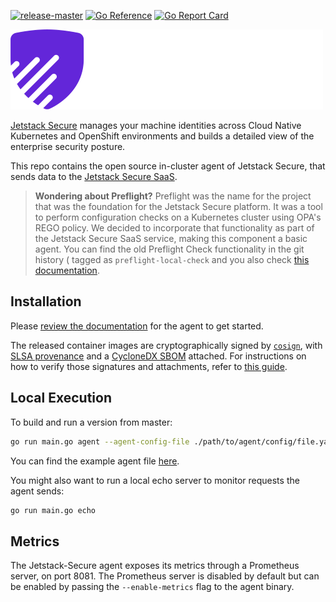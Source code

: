 [![release-master](https://github.com/jetstack/jetstack-secure/actions/workflows/release-master.yml/badge.svg)](https://github.com/jetstack/jetstack-secure/actions/workflows/release-master.yml)
[![Go Reference](https://pkg.go.dev/badge/github.com/jetstack/jetstack-secure.svg)](https://pkg.go.dev/github.com/jetstack/jetstack-secure)
[![Go Report Card](https://goreportcard.com/badge/github.com/jetstack/jetstack-secure)](https://goreportcard.com/report/github.com/jetstack/jetstack-secure)

![Jetstack Secure](./docs/images/js.png)

[Jetstack Secure](https://www.jetstack.io/jetstack-secure/) manages your machine identities across Cloud Native Kubernetes and OpenShift environments and builds a detailed view of the enterprise security posture.

This repo contains the open source in-cluster agent of Jetstack Secure, that sends data to the [Jetstack Secure
SaaS](https://platform.jetstack.io).

> **Wondering about Preflight?** Preflight was the name for the project that was the foundation for the Jetstack Secure platform. It was a tool to perform configuration checks on a Kubernetes cluster using OPA's REGO policy. We decided to incorporate that functionality as part of the Jetstack Secure SaaS service, making this component a basic agent. You can find the old Preflight Check functionality in the git history ( tagged as `preflight-local-check` and you also check [this documentation](https://github.com/jetstack/jetstack-secure/blob/preflight-local-check/docs/check.md).

## Installation

Please [review the documentation](https://platform.jetstack.io/documentation/installation/agent)
for the agent to get started.

The released container images are cryptographically signed by
[`cosign`](https://github.com/sigstore/cosign), with
[SLSA provenance](https://slsa.dev/provenance/v0.2) and a
[CycloneDX SBOM](https://cyclonedx.org/) attached. For instructions on how to
verify those signatures and attachments, refer to
[this guide](docs/guides/cosign).

## Local Execution

To build and run a version from master:

```bash
go run main.go agent --agent-config-file ./path/to/agent/config/file.yaml -p 0h1m0s
```

You can find the example agent file
[here](https://github.com/jetstack/preflight/blob/master/agent.yaml).

You might also want to run a local echo server to monitor requests the agent
sends:

```bash
go run main.go echo
```

## Metrics

The Jetstack-Secure agent exposes its metrics through a Prometheus server, on port 8081.
The Prometheus server is disabled by default but can be enabled by passing the `--enable-metrics` flag to the agent binary.
